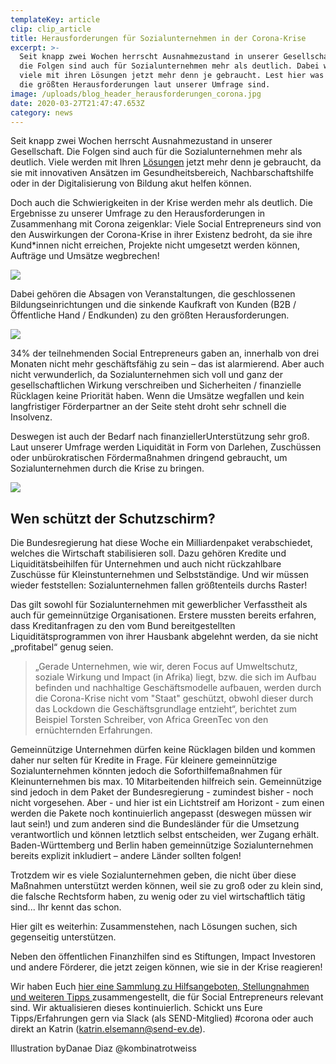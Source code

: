 ```yaml
---
templateKey: article
clip: clip_article
title: Herausforderungen für Sozialunternehmen in der Corona-Krise
excerpt: >-
  Seit knapp zwei Wochen herrscht Ausnahmezustand in unserer Gesellschaft und
  die Folgen sind auch für Sozialunternehmen mehr als deutlich. Dabei werden
  viele mit ihren Lösungen jetzt mehr denn je gebraucht. Lest hier was aktuell
  die größten Herausforderungen laut unserer Umfrage sind.
image: /uploads/blog_header_herausforderungen_corona.jpg
date: 2020-03-27T21:47:47.653Z
category: news
---
```

Seit knapp zwei Wochen herrscht Ausnahmezustand in unserer Gesellschaft. Die Folgen sind auch für die Sozialunternehmen mehr als deutlich. Viele werden mit Ihren [Lösungen](https://www.send-ev.de/2020-03-17_flatten-the-curve-wertvolle-ideen-tools-und-l%C3%B6sung-in-zeiten-von-covid-19/) jetzt mehr denn je gebraucht, da sie mit innovativen Ansätzen im Gesundheitsbereich, Nachbarschaftshilfe oder in der Digitalisierung von Bildung akut helfen können.

Doch auch die Schwierigkeiten in der Krise werden mehr als deutlich. Die Ergebnisse zu unserer Umfrage zu den Herausforderungen in Zusammenhang mit Corona zeigenklar: Viele Social Entrepreneurs sind von den Auswirkungen der Corona-Krise in ihrer Existenz bedroht, da sie ihre Kund*innen nicht erreichen, Projekte nicht umgesetzt werden können, Aufträge und Umsätze wegbrechen!

![](/uploads/grafik1.jpg)

Dabei gehören die Absagen von Veranstaltungen, die geschlossenen Bildungseinrichtungen und die sinkende Kaufkraft von Kunden (B2B / Öffentliche Hand / Endkunden) zu den größten Herausforderungen.

![](/uploads/grafik2.jpg)

34% der teilnehmenden Social Entrepreneurs gaben an, innerhalb von drei Monaten nicht mehr geschäftsfähig zu sein – das ist alarmierend. Aber auch nicht verwunderlich, da Sozialunternehmen sich voll und ganz der gesellschaftlichen Wirkung verschreiben und Sicherheiten / finanzielle Rücklagen keine Priorität haben. Wenn die Umsätze wegfallen und kein langfristiger Förderpartner an der Seite steht droht sehr schnell die Insolvenz.

Deswegen ist auch der Bedarf nach finanziellerUnterstützung sehr groß. Laut unserer Umfrage werden Liquidität in Form von Darlehen, Zuschüssen oder unbürokratischen Fördermaßnahmen dringend gebraucht, um Sozialunternehmen durch die Krise zu bringen.

![](/uploads/grafik3.jpg)

## Wen schützt der Schutzschirm?

Die Bundesregierung hat diese Woche ein Milliardenpaket verabschiedet, welches die Wirtschaft stabilisieren soll. Dazu gehören Kredite und Liquiditätsbeihilfen für Unternehmen und auch nicht rückzahlbare Zuschüsse für Kleinstunternehmen und Selbstständige. Und wir müssen wieder feststellen: Sozialunternehmen fallen größtenteils durchs Raster!

Das gilt sowohl für Sozialunternehmen mit gewerblicher Verfasstheit als auch für gemeinnützige Organisationen. Erstere mussten bereits erfahren, dass Kreditanfragen zu den vom Bund bereitgestellten Liquiditätsprogrammen von ihrer Hausbank abgelehnt werden, da sie nicht „profitabel“ genug seien. 

> „Gerade Unternehmen, wie wir, deren Focus auf Umweltschutz, soziale Wirkung und Impact (in Afrika) liegt, bzw. die sich im Aufbau befinden und nachhaltige Geschäftsmodelle aufbauen, werden durch die Corona-Krise nicht vom "Staat" geschützt, obwohl dieser durch das Lockdown die Geschäftsgrundlage entzieht“, berichtet zum Beispiel Torsten Schreiber, von Africa GreenTec von den ernüchternden Erfahrungen.

Gemeinnützige Unternehmen dürfen keine Rücklagen bilden und kommen daher nur selten für Kredite in Frage. Für kleinere gemeinnützige Sozialunternehmen könnten jedoch die Soforthilfemaßnahmen für Kleinunternehmen bis max. 10 Mitarbeitenden hilfreich sein. Gemeinnützige sind jedoch in dem Paket der Bundesregierung - zumindest bisher - noch nicht vorgesehen. Aber - und hier ist ein Lichtstreif am Horizont - zum einen werden die Pakete noch kontinuierlich angepasst (deswegen müssen wir laut sein!) und zum anderen sind die Bundesländer für die Umsetzung verantwortlich und können letztlich selbst entscheiden, wer Zugang erhält. Baden-Württemberg und Berlin haben gemeinnützige Sozialunternehmen bereits explizit inkludiert – andere Länder sollten folgen!

Trotzdem wir es viele Sozialunternehmen geben, die nicht über diese Maßnahmen unterstützt werden können, weil sie zu groß oder zu klein sind, die falsche Rechtsform haben, zu wenig oder zu viel wirtschaftlich tätig sind... Ihr kennt das schon.

Hier gilt es weiterhin: Zusammenstehen, nach Lösungen suchen, sich gegenseitig unterstützen.

Neben den öffentlichen Finanzhilfen sind es Stiftungen, Impact Investoren und andere Förderer, die jetzt zeigen können, wie sie in der Krise reagieren!

Wir haben Euch [hier eine Sammlung zu Hilfsangeboten, Stellungnahmen und weiteren Tipps ](https://send17-my.sharepoint.com/:w:/g/personal/admin_onedrive_send-ev_de/Ed7-3-ecVlVPu5sh82fYMt0Bo5TLv138Hg8CSx4oj8gzIQ?e=qxejeW)zusammengestellt, die für Social Entrepreneurs relevant sind. Wir aktualisieren dieses kontinuierlich. Schickt uns Eure Tipps/Erfahrungen gern via Slack (als SEND-Mitglied) #corona oder auch direkt an Katrin (katrin.elsemann@send-ev.de).



Illustration byDanae Diaz @kombinatrotweiss